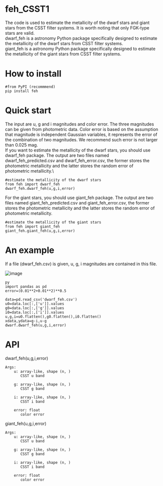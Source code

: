 # feh_CSST1
The code is used to estimate the metallicity of the dwarf stars and giant stars from the CSST filter systems. It is worth noting that only FGK-type stars are valid. \
dwarf_feh is a astronomy Python package specifically designed to estimate  the metallicity of the dwarf stars from CSST filter systems.\
giant_feh is a astronomy Python package specifically designed to estimate the metallicity of the giant stars from CSST filter systems.
# How to install

    #from PyPI (recommmend)
    pip install feh
# Quick start 
The input are u, g and i magnitudes and color error. The three magnitudes can be given from photometric data. Color error is based on the assumption that magnitude is independent Gaussian variables, it represents the error of the combination of two magnitudes. We recommend such error is not larger than 0.025 mag.\
If you want to estimate the metallicity of the dwarf stars, you should use dwarf_feh package. The output are two files named dwarf_feh_predicted.csv and dwarf_feh_error.csv, the former stores the photometric metallicity and the latter stores the random error of photometric metallicity.\

    #estimate the metallicity of the dwarf stars
    from feh import dwarf_feh
    dwarf_feh.dwarf_feh(u,g,i,error)
For the giant stars, you should use giant_feh package. The output are two files named giant_feh_predicted.csv and giant_feh_error.csv, the former stores the photometric metallicity and the latter stores the random error of photometric metallicity.  

    #estimate the metallicity of the giant stars
    from feh import giant_feh
    giant_feh.giant_feh(u,g,i,error)

# An example
If a file (dwarf_feh.csv) is given, u, g, i magnitudes are contained in this file.

![image](https://user-images.githubusercontent.com/124223157/218288891-1045100b-48fb-406f-988e-513dc3e89e53.png)


    py
    import pandas as pd
    error=(0.01**2+0.01**2)**0.5

    data=pd.read_csv('dwarf_feh.csv')
    u0=data.loc[:,['u']].values
    g0=data.loc[:,['g']].values
    i0=data.loc[:,['i']].values
    u,g,i=u0.flatten(),g0.flatten(),i0.flatten()
    xdata,ydata=g-i,u-g
    dwarf.dwarf_feh(u,g,i,error)

# API
dwarf_feh(u,g,i,error)

    Args:
        u: array-like, shape (n, )
           CSST u band
        
        g: array-like, shape (n, )
           CSST g band
           
        i: array-like, shape (n, )
           CSST i band
           
        error: float
           color error 

giant_feh(u,g,i,error)

    Args:
        u: array-like, shape (n, )
           CSST u band
        
        g: array-like, shape (n, )
           CSST g band
           
        i: array-like, shape (n, )
           CSST i band
           
        error: float
           color error

